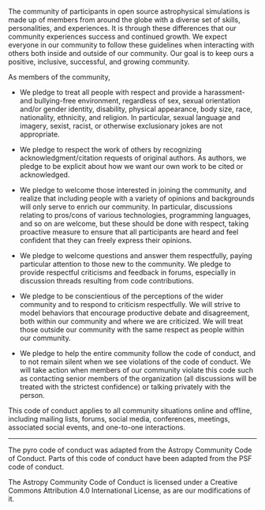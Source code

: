The community of participants in open source astrophysical simulations is
made up of members from around the globe with a diverse set of skills,
personalities, and experiences. It is through these differences that
our community experiences success and continued growth. We expect
everyone in our community to follow these guidelines when interacting
with others both inside and outside of our community. Our goal is to
keep ours a positive, inclusive, successful, and growing community.

As members of the community,

* We pledge to treat all people with respect and provide a harassment-
  and bullying-free environment, regardless of sex, sexual orientation
  and/or gender identity, disability, physical appearance, body size,
  race, nationality, ethnicity, and religion. In particular, sexual
  language and imagery, sexist, racist, or otherwise exclusionary
  jokes are not appropriate.

* We pledge to respect the work of others by recognizing
  acknowledgment/citation requests of original authors. As authors, we
  pledge to be explicit about how we want our own work to be cited or
  acknowledged.

* We pledge to welcome those interested in joining the community, and
  realize that including people with a variety of opinions and
  backgrounds will only serve to enrich our community. In particular,
  discussions relating to pros/cons of various technologies,
  programming languages, and so on are welcome, but these should be
  done with respect, taking proactive measure to ensure that all
  participants are heard and feel confident that they can freely
  express their opinions.

* We pledge to welcome questions and answer them respectfully, paying
  particular attention to those new to the community. We pledge to
  provide respectful criticisms and feedback in forums, especially in
  discussion threads resulting from code contributions.

* We pledge to be conscientious of the perceptions of the wider
  community and to respond to criticism respectfully. We will strive
  to model behaviors that encourage productive debate and
  disagreement, both within our community and where we are
  criticized. We will treat those outside our community with the same
  respect as people within our community.

* We pledge to help the entire community follow the code of conduct,
  and to not remain silent when we see violations of the code of
  conduct. We will take action when members of our community violate
  this code such as contacting senior members of the organization (all
  discussions will be treated with the strictest confidence) or
  talking privately with the person.

This code of conduct applies to all community situations online and
offline, including mailing lists, forums, social media, conferences,
meetings, associated social events, and one-to-one interactions.

----

The pyro code of conduct was adapted from the Astropy Community
Code of Conduct.  Parts of this code of conduct have been adapted from
the PSF code of conduct.

The Astropy Community Code of Conduct is licensed under a Creative
Commons Attribution 4.0 International License, as are our
modifications of it.
